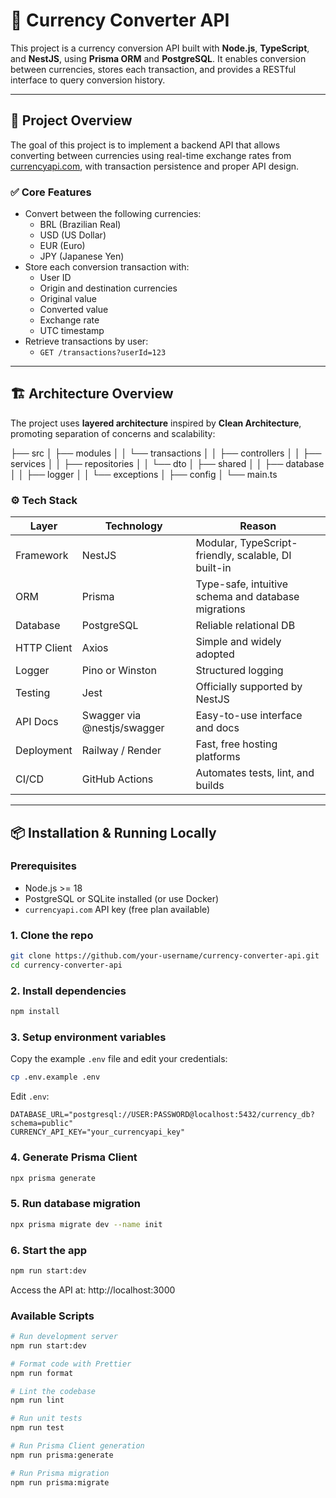 # 💸 Currency Converter API

This project is a currency conversion API built with **Node.js**, **TypeScript**, and **NestJS**, using **Prisma ORM** and **PostgreSQL**. It enables conversion between currencies, stores each transaction, and provides a RESTful interface to query conversion history.

---

## 🧠 Project Overview

The goal of this project is to implement a backend API that allows converting between currencies using real-time exchange rates from [currencyapi.com](https://currencyapi.com/), with transaction persistence and proper API design.

### ✅ Core Features

- Convert between the following currencies:
  - BRL (Brazilian Real)
  - USD (US Dollar)
  - EUR (Euro)
  - JPY (Japanese Yen)
- Store each conversion transaction with:
  - User ID
  - Origin and destination currencies
  - Original value
  - Converted value
  - Exchange rate
  - UTC timestamp
- Retrieve transactions by user:
  - `GET /transactions?userId=123`

---

## 🏗️ Architecture Overview

The project uses **layered architecture** inspired by **Clean Architecture**, promoting separation of concerns and scalability:

├── src
│   ├── modules
│   │   └── transactions
│   │       ├── controllers
│   │       ├── services
│   │       ├── repositories
│   │       └── dto
│   ├── shared
│   │   ├── database
│   │   ├── logger
│   │   └── exceptions
│   ├── config
│   └── main.ts


### ⚙️ Tech Stack

| Layer        | Technology            | Reason                                                  |
|--------------|------------------------|----------------------------------------------------------|
| Framework    | NestJS                 | Modular, TypeScript-friendly, scalable, DI built-in      |
| ORM          | Prisma                 | Type-safe, intuitive schema and database migrations      |
| Database     | PostgreSQL             | Reliable relational DB                                   |
| HTTP Client  | Axios                  | Simple and widely adopted                                |
| Logger       | Pino or Winston        | Structured logging                                       |
| Testing      | Jest                   | Officially supported by NestJS                           |
| API Docs     | Swagger via @nestjs/swagger | Easy-to-use interface and docs                    |
| Deployment   | Railway / Render       | Fast, free hosting platforms                             |
| CI/CD        | GitHub Actions         | Automates tests, lint, and builds                        |

---
## 📦 Installation & Running Locally

### Prerequisites

- Node.js >= 18
- PostgreSQL or SQLite installed (or use Docker)
- `currencyapi.com` API key (free plan available)

### 1. Clone the repo

```bash
git clone https://github.com/your-username/currency-converter-api.git
cd currency-converter-api
```

### 2. Install dependencies

```bash
npm install
```

### 3. Setup environment variables

Copy the example `.env` file and edit your credentials:

```bash
cp .env.example .env
```

Edit `.env`:

```env
DATABASE_URL="postgresql://USER:PASSWORD@localhost:5432/currency_db?schema=public"
CURRENCY_API_KEY="your_currencyapi_key"
```

### 4. Generate Prisma Client

```bash
npx prisma generate
```

### 5. Run database migration

```bash
npx prisma migrate dev --name init
```

### 6. Start the app

```bash
npm run start:dev
```
Access the API at: http://localhost:3000

### Available Scripts
```bash
# Run development server
npm run start:dev

# Format code with Prettier
npm run format

# Lint the codebase
npm run lint

# Run unit tests
npm run test

# Run Prisma Client generation
npm run prisma:generate

# Run Prisma migration
npm run prisma:migrate
```
